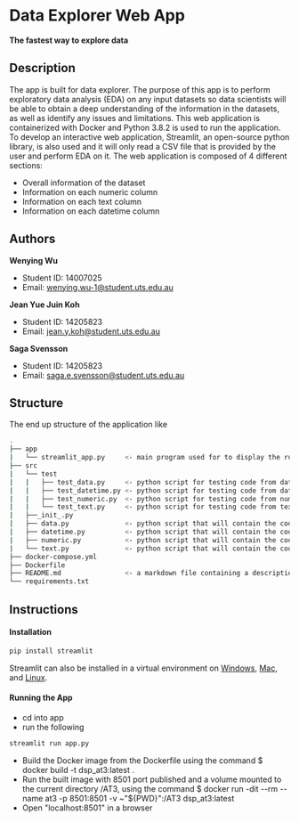 # Data Explorer Web App

**The fastest way to explore data**

## Description
The app is built for data explorer. The purpose of this app is to perform exploratory data analysis (EDA) on any input datasets so data scientists will be able to obtain a deep understanding of the information in the datasets, as well as identify any issues and limitations. 
This web application is containerized with Docker and Python 3.8.2 is used to run the application. To develop an interactive web application, Streamlit, an open-source python library, is also used and it will only read a CSV file that is provided by the user and perform EDA on it. 
The web application is composed of 4 different sections:
- Overall information of the dataset
- Information on each numeric column
- Information on each text column
- Information on each datetime column

## Authors

**Wenying Wu**

- Student ID: 14007025
- Email: wenying.wu-1@student.uts.edu.au

**Jean Yue Juin Koh** 
- Student ID: 14205823
- Email: jean.y.koh@student.uts.edu.au

**Saga Svensson**
- Student ID: 14205823
- Email: saga.e.svensson@student.uts.edu.au

## Structure
The end up structure of the application like

```bash
.
├── app
|   └── streamlit_app.py     <- main program used for to display the run steamlit app, display local URL and Network URL
├── src
|   └── test 
|   |   ├── test_data.py     <- python script for testing code from data.py
|   |   ├── test_datetime.py <- python script for testing code from datetime.py
|   |   ├── test_numeric.py  <- python script for testing code from numeric.py
|   |   └── test_text.py     <- python script for testing code from text.py
|   ├──_init_.py
|   ├── data.py              <- python script that will contain the code for exploring the overall information of the dataset
|   ├── datetime.py          <- python script that will contain the code for exploring the information on each numeric column
|   ├── numeric.py           <- python script that will contain the code for exploring the information on each text column
|   └── text.py              <- python script that will contain the code for exploring the information on each datetime column
├── docker-compose.yml
├── Dockerfile
├── README.md                <- a markdown file containing a description of this project, aurthors details (full name, student id, email), listing of all Python functions and classes and instructions for running your code
└── requirements.txt
```

## Instructions

#### Installation

```bash
pip install streamlit
```

Streamlit can also be installed in a virtual environment on [Windows](https://github.com/streamlit/streamlit/wiki/Installing-in-a-virtual-environment#on-windows), [Mac](https://github.com/streamlit/streamlit/wiki/Installing-in-a-virtual-environment#on-mac--linux), and [Linux](https://github.com/streamlit/streamlit/wiki/Installing-in-a-virtual-environment#on-mac--linux).

#### Running the App
+ cd into app
+ run the following

```bash
streamlit run app.py
```

- Build the Docker image from the Dockerfile using the command $ docker build -t dsp_at3:latest .
- Run the built image with 8501 port published and a volume mounted to the current directory /AT3, using the command $ docker run -dit --rm --name at3 -p 8501:8501 -v ~"${PWD}":/AT3 dsp_at3:latest
- Open "localhost:8501" in a browser
